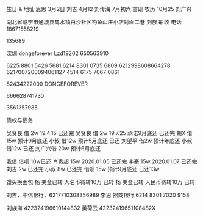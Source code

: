 生日 & 地址
思思 3月2日
刘吉 4月12
刘传海 7月初六
童研 农历 10月25
刘广兴

湖北省咸宁市通城县隽水镇白沙社区钓鱼山庄小店对面二巷  刘族海
 收 电话 ‭18671558219‬

135689

深圳
dongeforever
Lzd19202
650563910


6225 8801 5426 5681
6214 8301 0735 6809
6212998608664278
6217007200094061127
4514 6175 7067 0861

82434222000
DONGEFOREVER

666628741730

3561357985


债权与债务

吴贤良 借  2w 19.4.15  已还完
吴贤良 借 2w 19.7.25 承诺9月底还 已还完
胡X 借15w 预计9月底还
小叔 借12w 预计5月底还 已还
刘望平 借2w 预计年底还
小叔 借12w 已还
刘广兴借 20w 预计6月底还


我借
借呗 10w已还
肖贵超 15w 2020.01.05 已还完
李豪 15w 2020.01.07 已还完
刘吉 2w 已还完
小叔 8w  已还完
借呗 15w 预计9月底还 已还13w


馒头换面包
杨 美金已转 人名币待转10万 已转
杨 美金已转 人民币待转10万 已转


刘吉，中信银行，6217710308356989
李思 招商银行 6214 8301 7020 9158


刘族海
422324196610144832
黄荷云
42232419651108482X


